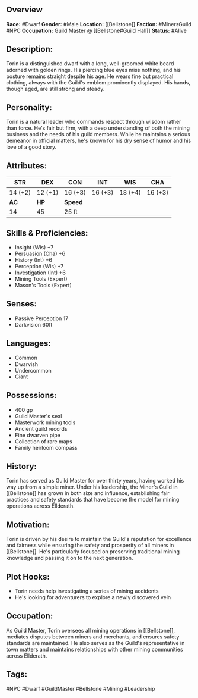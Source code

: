 ## Overview

**Race:** #Dwarf
**Gender:** #Male
**Location:** [[Bellstone]]
**Faction:** #MinersGuild #NPC 
**Occupation:** Guild Master @ [[Bellstone#Guild Hall]]
**Status:** #Alive
## Description:

Torin is a distinguished dwarf with a long, well-groomed white beard adorned with golden rings. His piercing blue eyes miss nothing, and his posture remains straight despite his age. He wears fine but practical clothing, always with the Guild's emblem prominently displayed. His hands, though aged, are still strong and steady.

## Personality:

Torin is a natural leader who commands respect through wisdom rather than force. He's fair but firm, with a deep understanding of both the mining business and the needs of his guild members. While he maintains a serious demeanor in official matters, he's known for his dry sense of humor and his love of a good story.

## Attributes:

| **STR** | **DEX** | **CON**   | **INT** | **WIS** | **CHA** |
| ------- | ------- | --------- | ------- | ------- | ------- |
| 14 (+2) | 12 (+1) | 16 (+3)   | 16 (+3) | 18 (+4) | 16 (+3) |
| **AC**  | **HP**  | **Speed** |         |         |         |
| 14      | 45      | 25 ft     |         |         |         |

## Skills & Proficiencies:

- Insight (Wis) +7
- Persuasion (Cha) +6
- History (Int) +6
- Perception (Wis) +7
- Investigation (Int) +6
- Mining Tools (Expert)
- Mason's Tools (Expert)

## Senses:

- Passive Perception 17
- Darkvision 60ft

## Languages:

- Common
- Dwarvish
- Undercommon
- Giant

## Possessions:

- 400 gp
- Guild Master's seal
- Masterwork mining tools
- Ancient guild records
- Fine dwarven pipe
- Collection of rare maps
- Family heirloom compass

## History:

Torin has served as Guild Master for over thirty years, having worked his way up from a simple miner. Under his leadership, the Miner's Guild in [[Bellstone]] has grown in both size and influence, establishing fair practices and safety standards that have become the model for mining operations across Ellderath.
## Motivation:

Torin is driven by his desire to maintain the Guild's reputation for excellence and fairness while ensuring the safety and prosperity of all miners in [[Bellstone]]. He's particularly focused on preserving traditional mining knowledge and passing it on to the next generation.

## Plot Hooks:

- Torin needs help investigating a series of mining accidents
- He's looking for adventurers to explore a newly discovered vein
## Occupation:

As Guild Master, Torin oversees all mining operations in [[Bellstone]], mediates disputes between miners and merchants, and ensures safety standards are maintained. He also serves as the Guild's representative in town matters and maintains relationships with other mining communities across Ellderath.

## Tags:

#NPC #Dwarf #GuildMaster #Bellstone #Mining #Leadership
